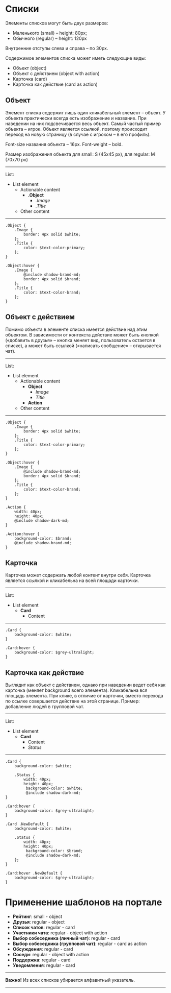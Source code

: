 # Списки
Элементы списков могут быть двух размеров:

- Маленького (small) – height: 80px;
- Обычного (regular) – height: 120px

Внутренние отступы слева и справа – по 30px.

Содержимое элементов списка может иметь следующие виды:

- Объект (object)
- Объект с действием (object with action)
- Карточка (card)
- Карточка как действие (card as action)


## Объект

Элемент списка содержит лишь один кликабельный элемент – объект. У объекта практически всегда есть изображение и название. При наведении на них подсвечивается весь объект. Самый частый пример объекта – игрок. Объект является ссылкой, поэтому происходит переход на новую страницу (в случае с игроком – в его профиль).

Font-size названия объекта – 16px. Font-weight – bold.

Размер изображения объекта для small: S (45x45 px), для regular: M (70x70 px)

----------------
List:

- List element
    - Actionable content
        - **.Object**
            - _.Image_
            - _.Title_
    - Other content

-----
```
.Object {
	.Image {
		border: 4px solid $white;
	};
	.Title {
		color: $text-color-primary;
	};
}

.Object:hover {
	.Image {
		@include shadow-brand-md;
		border: 4px solid $brand;
	};
	.Title {
		color: $text-color-brand;
	};
}
```

## Объект с действием
Помимо объекта в элементе списка имеется действие над этим объектом. В зависимости от контекста действие может быть кнопкой («добавить в друзья» – кнопка меняет вид, пользователь остается в списке), а может быть ссылкой («написать сообщение» – открывается чат).

---------------
List:

- List element
    - Actionable content
        - **Object**
            - _Image_
            - _Title_
        - **Action**
    - Other content

---------------
```
.Object {
	.Image {
		border: 4px solid $white;
	};
	.Title {
		color: $text-color-primary;
	};
}

.Object:hover {
	.Image {
		@include shadow-brand-md;
		border: 4px solid $brand;
	};
	.Title {
		color: $text-color-brand;
	};
}

.Action {
    width: 40px;
    height: 40px;
    @include shadow-dark-md;
}

.Action:hover {
    background-color: $brand;
    @include shadow-brand-md;
}
```


## Карточка
Карточка может содержать любой контент внутри себя. Карточка является ссылкой и кликабельна на всей площади карточки.

---------------
List:

- List element
    - **Card**
        - Content

----------------
```
.Card {
	background-color: $white;
}

.Card:hover {
	background-color: $grey-ultralight;
}
```

## Карточка как действие
Выглядит как объект с действием, однако при наведении ведет себя как карточка (меняет background всего элемента). Кликабельна вся площадь элемента. При клике, в отличие от карточки, вместо перехода по ссылке совершается действие на этой странице. Пример: добавление людей в групповой чат. 

---------------
List:

- List element
    - **Card**
        - Content
        - _Status_

------------------
```
.Card {
	background-color: $white;

	.Status {
        width: 40px;
        height: 40px;
		 background-color: $white;
		 @include shadow-dark-md;
}

.Card:hover {
	background-color: $grey-ultralight;
}

.Card .NewDefault {
	background-color: $white;

	.Status {
        width: 40px;
        height: 40px;
		 background-color: $brand;
		 @include shadow-dark-md;
	};
}

.Card:hover .NewDefault {
    background-color: $grey-ultralight;
}
```


Применение шаблонов на портале
=================

- **Рейтинг**: small - object
- **Друзья**: regular - object
- **Список чатов**: regular - card
- **Участники чата**: regular - object with action
- **Выбор собеседника (личный чат)**: regular - card
- **Выбор собеседника (групповой чат)**: regular - card as action
- **Обсуждения**: regular - card
- **Соседи**: regular - object with action
- **Поддержка**: regular - card
- **Уведомления**: regular - card

--------------

**Важно!**
Из всех списков убирается алфавитный указатель.

---------------

